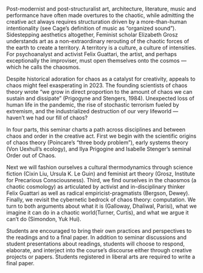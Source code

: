 Post-modernist and post-structuralist art, architecture, literature, music and performance have often made overtures to the chaotic, while admitting the creative act always requires structuration driven by a more-than-human intentionality (see Cage’s definition of music as “organized sound”). Sidestepping aesthetics altogether, Feminist scholar Elizabeth Grosz understands art as a non-extraordinary rerouting of the chaotic forces of the earth to create a territory. A territory is a culture, a culture of intensities. For psychoanalyst and activist Felix Guattari, the artist, and perhaps exceptionally the improviser, must open themselves onto the cosmos — which he calls the chaosmos.

Despite historical adoration for chaos as a catalyst for creativity, appeals to chaos might feel exasperating in 2023. The founding scientists of chaos theory wrote “we grow in direct proportion to the amount of chaos we can sustain and dissipate” (Prigogyne and Stengers, 1984). Unexpected loss of human life in the pandemic, the rise of stochastic terrorism fueled by extremism, and the industrialized destruction of our very lifeworld — haven’t we had our fill of chaos?

In four parts, this seminar charts a path across disciplines and between chaos and order in the creative act. First we begin with the scientific origins of chaos theory (Poincare’s “three body problem”), early systems theory (Von Uexhull’s ecology), and Ilya Prigogine and Isabelle Stenger’s seminal Order out of Chaos.

Next we will fashion ourselves a cultural thermodynamics through science fiction (Cixin Liu, Ursula K. Le Guin) and feminist art theory (Grosz, Institute for Precarious Consciousness). Third, we find ourselves in the chaosmos (a chaotic cosmology) as articulated by activist and in-disciplinary thinker Felix Guattari as well as radical empiricist-pragmatists (Bergson, Dewey). Finally, we revisit the cybernetic bedrock of chaos theory: computation. We turn to both arguments about what it is (Galloway, Dhaliwal, Parisi), what we imagine it can do in a chaotic world(Turner, Curtis), and what we argue it can’t do (Simondon, Yuk Hui).

Students are encouraged to bring their own practices and perspectives to the readings and to a final paper. In addition to seminar discussions and student presentations about readings, students will choose to respond, elaborate, and interject into the course’s discourse either through creative projects or papers. Students registered in liberal arts are required to write a final paper.
